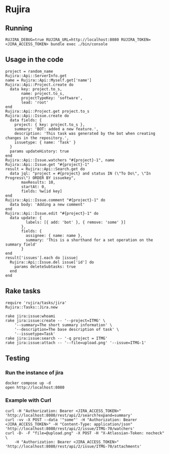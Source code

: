 # Rujira

## Running

    RUJIRA_DEBUG=true RUJIRA_URL=http://localhost:8080 RUJIRA_TOKEN=<JIRA_ACCESS_TOKEN> bundle exec ./bin/console

## Usage in the code

    project = random_name
    Rujira::Api::ServerInfo.get
    name = Rujira::Api::Myself.get['name']
    Rujira::Api::Project.create do
      data key: project.to_s,
           name: project.to_s,
           projectTypeKey: 'software',
           lead: 'root'
    end
    Rujira::Api::Project.get project.to_s
    Rujira::Api::Issue.create do
      data fields: {
        project: { key: project.to_s },
        summary: 'BOT: added a new feature.',
        description: 'This task was generated by the bot when creating changes in the repository.',
        issuetype: { name: 'Task' }
      }
      params updateHistory: true
    end
    Rujira::Api::Issue.watchers "#{project}-1", name
    Rujira::Api::Issue.get "#{project}-1"
    result = Rujira::Api::Search.get do
      data jql: "project = #{project} and status IN (\"To Do\", \"In Progress\") ORDER BY issuekey",
           maxResults: 10,
           startAt: 0,
           fields: %w[id key]
    end
    Rujira::Api::Issue.comment "#{project}-1" do
      data body: 'Adding a new comment'
    end
    Rujira::Api::Issue.edit "#{project}-1" do
      data update: {
             labels: [{ add: 'bot' }, { remove: 'some' }]
           },
           fields: {
             assignee: { name: name },
             summary: 'This is a shorthand for a set operation on the summary field'
           }
    end
    result['issues'].each do |issue|
      Rujira::Api::Issue.del issue['id'] do
        params deleteSubtasks: true
      end
    end

## Rake tasks

    require 'rujira/tasks/jira'
    Rujira::Tasks::Jira.new

    rake jira:issue:whoami
    rake jira:issue:create -- '--project=ITMG' \
        '--summary=The short summary information' \
        '--description=The base description of task' \
        '--issuetype=Task'
    rake jira:issue:search -- '-q project = ITMG'
    rake jira:issue:attach -- '--file=upload.png' '--issue=ITMG-1'

## Testing

### Run the instance of jira

    docker compose up -d
    open http://localhost:8080

### Example with Curl

    curl -H "Authorization: Bearer <JIRA_ACCESS_TOKEN>" 'http://localhost:8080/rest/api/2/search?expand=summary'
    curl -vv -X POST --data '"some"' -H "Authorization: Bearer <JIRA_ACCESS_TOKEN>" -H "Content-Type: application/json" 'http://localhost:8080/rest/api/2/issue/ITMG-70/watchers'
    curl -D- -F "file=@upload.png" -X POST -H "X-Atlassian-Token: nocheck" \
        -H "Authorization: Bearer <JIRA_ACCESS_TOKEN>" 'http://localhost:8080/rest/api/2/issue/ITMG-70/attachments'

